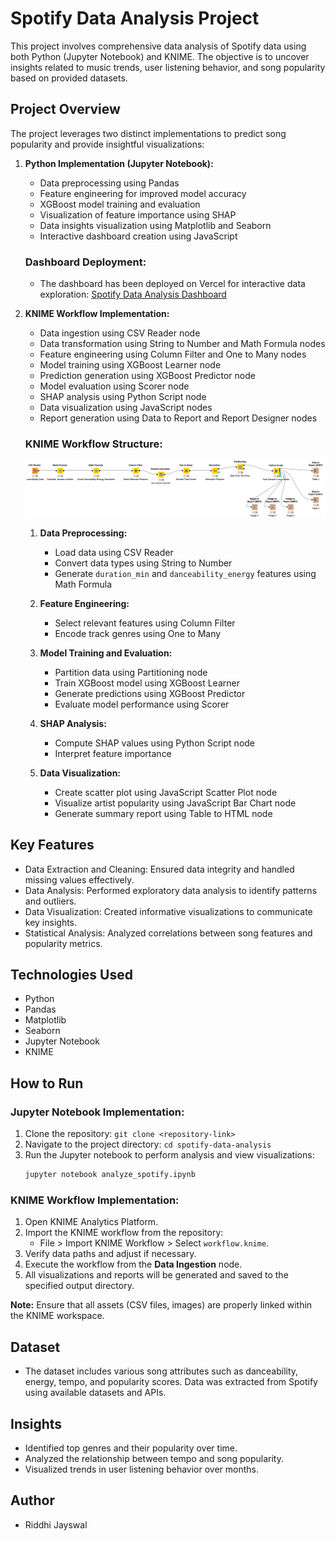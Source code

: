 # Spotify Data Analysis Project

This project involves comprehensive data analysis of Spotify data using both Python (Jupyter Notebook) and KNIME. The objective is to uncover insights related to music trends, user listening behavior, and song popularity based on provided datasets.

## Project Overview

The project leverages two distinct implementations to predict song popularity and provide insightful visualizations:

1. **Python Implementation (Jupyter Notebook):**
   - Data preprocessing using Pandas
   - Feature engineering for improved model accuracy
   - XGBoost model training and evaluation
   - Visualization of feature importance using SHAP
   - Data insights visualization using Matplotlib and Seaborn
   - Interactive dashboard creation using JavaScript

   ### Dashboard Deployment:
   - The dashboard has been deployed on Vercel for interactive data exploration:
     [Spotify Data Analysis Dashboard](https://spotify-data-analysis-tau.vercel.app/)



2. **KNIME Workflow Implementation:**
   - Data ingestion using CSV Reader node
   - Data transformation using String to Number and Math Formula nodes
   - Feature engineering using Column Filter and One to Many nodes
   - Model training using XGBoost Learner node
   - Prediction generation using XGBoost Predictor node
   - Model evaluation using Scorer node
   - SHAP analysis using Python Script node
   - Data visualization using JavaScript nodes
   - Report generation using Data to Report and Report Designer nodes

   ### KNIME Workflow Structure:
   ![KNIME Workflow Structure](assets/knime_workflow.svg)

   1. **Data Preprocessing:**
      - Load data using CSV Reader
      - Convert data types using String to Number
      - Generate `duration_min` and `danceability_energy` features using Math Formula

   2. **Feature Engineering:**
      - Select relevant features using Column Filter
      - Encode track genres using One to Many

   3. **Model Training and Evaluation:**
      - Partition data using Partitioning node
      - Train XGBoost model using XGBoost Learner
      - Generate predictions using XGBoost Predictor
      - Evaluate model performance using Scorer

   4. **SHAP Analysis:**
      - Compute SHAP values using Python Script node
      - Interpret feature importance

   5. **Data Visualization:**
      - Create scatter plot using JavaScript Scatter Plot node
      - Visualize artist popularity using JavaScript Bar Chart node
      - Generate summary report using Table to HTML node


## Key Features
- Data Extraction and Cleaning: Ensured data integrity and handled missing values effectively.
- Data Analysis: Performed exploratory data analysis to identify patterns and outliers.
- Data Visualization: Created informative visualizations to communicate key insights.
- Statistical Analysis: Analyzed correlations between song features and popularity metrics.

## Technologies Used
- Python
- Pandas
- Matplotlib
- Seaborn
- Jupyter Notebook
- KNIME


## How to Run

### Jupyter Notebook Implementation:
1. Clone the repository: `git clone <repository-link>`
2. Navigate to the project directory: `cd spotify-data-analysis`
4. Run the Jupyter notebook to perform analysis and view visualizations:
   ```bash
   jupyter notebook analyze_spotify.ipynb
   ```

### KNIME Workflow Implementation:
1. Open KNIME Analytics Platform.
2. Import the KNIME workflow from the repository:
   - File > Import KNIME Workflow > Select `workflow.knime`.
3. Verify data paths and adjust if necessary.
4. Execute the workflow from the **Data Ingestion** node.
5. All visualizations and reports will be generated and saved to the specified output directory.

**Note:** Ensure that all assets (CSV files, images) are properly linked within the KNIME workspace.

## Dataset
- The dataset includes various song attributes such as danceability, energy, tempo, and popularity scores. Data was extracted from Spotify using available datasets and APIs.

## Insights
- Identified top genres and their popularity over time.
- Analyzed the relationship between tempo and song popularity.
- Visualized trends in user listening behavior over months.

## Author
- Riddhi Jayswal

